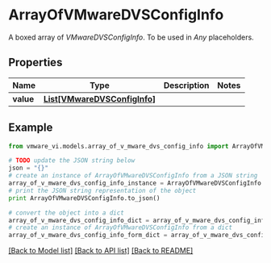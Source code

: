 # ArrayOfVMwareDVSConfigInfo

A boxed array of *VMwareDVSConfigInfo*. To be used in *Any* placeholders. 

## Properties
Name | Type | Description | Notes
------------ | ------------- | ------------- | -------------
**value** | [**List[VMwareDVSConfigInfo]**](VMwareDVSConfigInfo.md) |  | 

## Example

```python
from vmware_vi.models.array_of_v_mware_dvs_config_info import ArrayOfVMwareDVSConfigInfo

# TODO update the JSON string below
json = "{}"
# create an instance of ArrayOfVMwareDVSConfigInfo from a JSON string
array_of_v_mware_dvs_config_info_instance = ArrayOfVMwareDVSConfigInfo.from_json(json)
# print the JSON string representation of the object
print ArrayOfVMwareDVSConfigInfo.to_json()

# convert the object into a dict
array_of_v_mware_dvs_config_info_dict = array_of_v_mware_dvs_config_info_instance.to_dict()
# create an instance of ArrayOfVMwareDVSConfigInfo from a dict
array_of_v_mware_dvs_config_info_form_dict = array_of_v_mware_dvs_config_info.from_dict(array_of_v_mware_dvs_config_info_dict)
```
[[Back to Model list]](../README.md#documentation-for-models) [[Back to API list]](../README.md#documentation-for-api-endpoints) [[Back to README]](../README.md)


